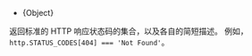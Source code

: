 <!-- YAML
added: v0.1.22
-->

* {Object}

返回标准的 HTTP 响应状态码的集合，以及各自的简短描述。
例如，`http.STATUS_CODES[404] === 'Not Found'`。

